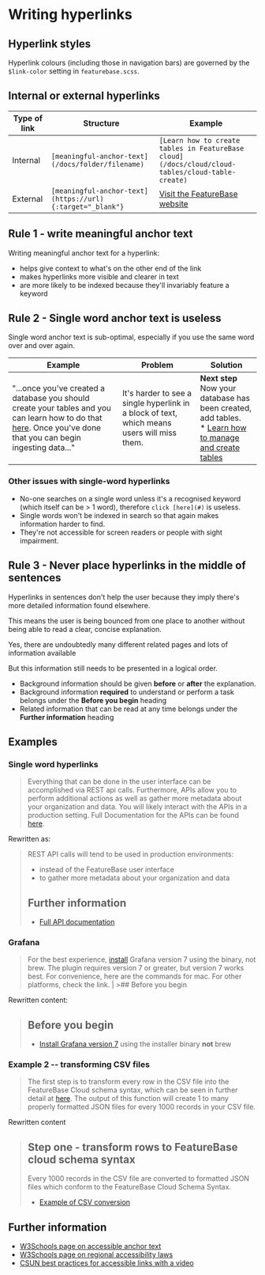 # Writing hyperlinks

## Hyperlink styles

Hyperlink colours (including those in navigation bars) are governed by the `$link-color` setting in `featurebase.scss`.

## Internal or external hyperlinks

| Type of link | Structure | Example |
|---|---|---|
| Internal | `[meaningful-anchor-text](/docs/folder/filename)` | `[Learn how to create tables in FeatureBase cloud](/docs/cloud/cloud-tables/cloud-table-create)` |
| External | `[meaningful-anchor-text](https://url){:target="_blank"}` | [Visit the FeatureBase website](https://featurebase.com) |

## Rule 1 - write meaningful anchor text

Writing meaningful anchor text for a hyperlink:
* helps give context to what's on the other end of the link
* makes hyperlinks more visible and clearer in text
* are more likely to be indexed because they'll invariably feature a keyword

## Rule 2 - Single word anchor text is useless

Single word anchor text is sub-optimal, especially if you use the same word over and over again.

| Example | Problem | Solution |
|---|---|---|
| "...once you've created a database you should create your tables and you can learn how to do that [here](#). Once you've done that you can begin ingesting data..." | It's harder to see a single hyperlink in a block of text, which means users will miss them. | **Next step**<br/>Now your database has been created, add tables.<br/>* [Learn how to manage and create tables](#) |

### Other issues with single-word hyperlinks

* No-one searches on a single word unless it's a recognised keyword (which itself can be > 1 word), therefore `click [here](#)` is useless.
* Single words won't be indexed in search so that again makes information harder to find.
* They're not accessible for screen readers or people with sight impairment.

## Rule 3 - Never place hyperlinks in the middle of sentences

Hyperlinks in sentences don't help the user because they imply there's more detailed information found elsewhere.

This means the user is being bounced from one place to another without being able to read a clear, concise explanation.

Yes, there are undoubtedly many different related pages and lots of information available

But this information still needs to be presented in a logical order.

* Background information should be given **before** or **after** the explanation.
* Background information **required** to understand or perform a task belongs under the **Before you begin** heading
* Related information that can be read at any time belongs under the **Further information** heading

## Examples

### Single word hyperlinks

>Everything that can be done in the user interface can be accomplished via REST api calls. Furthermore, APIs allow you to perform additional actions as well as gather more metadata about your organization and data. You will likely interact with the APIs in a production setting. Full Documentation for the APIs can be found [here](/cloud/cloud-api).

Rewritten as:

>REST API calls will tend to be used in production environments:
>* instead of the FeatureBase user interface
>* to gather more metadata about your organization and data
>
>## Further information
>
>* [Full API documentation](/cloud/cloud-api)

### Grafana

> For the best experience, [install](https://grafana.com/grafana/download) Grafana version 7 using the binary, not brew. The plugin requires version 7 or greater, but version 7 works best. For convenience, here are the commands for mac. For other platforms, check the link. | >## Before you begin<br/>

Rewritten content:

>## Before you begin
>* [Install Grafana version 7](https://grafana.com/grafana/download) using the installer binary **not** brew

### Example 2 -- transforming CSV files

> The first step is to transform every row in the CSV file into the FeatureBase Cloud schema syntax, which can be seen in further detail at [here](/cloud/cloud-data-ingestion/streaming-https-endpoint/cloud-streaming-overview). The output of this function will create 1 to many properly formatted JSON files for every 1000 records in your CSV file.

Rewritten content

>## Step one - transform rows to FeatureBase cloud schema syntax
>
> Every 1000 records in the CSV file are converted to formatted JSON files which conform to the FeatureBase Cloud Schema Syntax.
>
>* [Example of CSV conversion](/cloud/cloud-data-ingestion/streaming-https-endpoint/cloud-streaming-overview)

## Further information

* [W3Schools page on accessible anchor text](https://www.w3schools.com/accessibility/accessibility_link_text.php)
* [W3Schools page on regional accessibility laws](https://www.w3.org/WAI/policies/united-states/)
* [CSUN best practices for accessible links with a video](https://www.csun.edu/universal-design-center/best-practices-accessible-links)
